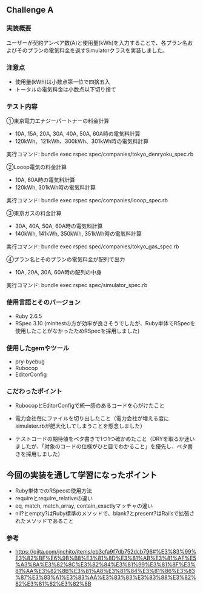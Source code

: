 ## Challenge A
### 実装概要
ユーザーが契約アンペア数(A)と使用量(kWh)を入力することで、各プラン名およびそのプランの電気料金を返すSimulatorクラスを実装しました。

### 注意点
- 使用量(kWh)は小数点第一位で四捨五入
- トータルの電気料金は小数点以下切り捨て

### テスト内容
①東京電力エナジーパートナーの料金計算
- 10A, 15A, 20A, 30A, 40A, 50A, 60A時の電気料計算
- 120kWh、121kWh、300kWh、301kWh時の電気料計算

実行コマンド: bundle exec rspec spec/companies/tokyo_denryoku_spec.rb

②Looop電気の料金計算

- 10A, 60A時の電気料計算
- 120kWh, 301kWh時の電気料計算

実行コマンド: bundle exec rspec spec/companies/looop_spec.rb

③東京ガスの料金計算
- 30A, 40A, 50A, 60A時の電気料計算
- 140kWh, 141kWh, 350kWh, 351kWh時の電気料計算

実行コマンド: bundle exec rspec spec/companies/tokyo_gas_spec.rb

④プラン名とそのプランの電気料金が配列で出力
- 10A, 20A, 30A, 60A時の配列の中身

実行コマンド: bundle exec rspec spec/simulator_spec.rb

### 使用言語とそのバージョン
- Ruby 2.6.5
- RSpec 3.10
(minitestの方が効率が良さそうでしたが、Ruby単体でRSpecを使用したことがなかったためRSpecを採用しました)

### 使用したgemやツール
- pry-byebug
- Rubocop
- EditorConfig

### こだわったポイント
- RubocopとEditorConfigで統一感のあるコードを心がけたこと

- 電力会社毎にファイルを切り出したこと（電力会社が増える度にsimulater.rbが肥大化してしまうことを懸念しました）

- テストコードの期待値をベタ書きで1つ1つ確かめたこと（DRYを取るか迷いましたが、「対象のコードの仕様がひと目でわかること」を優先し、ベタ書きを採用しました）

## 今回の実装を通して学習になったポイント
- Ruby単体でのRSpecの使用方法
- requireとrequire_relativeの違い
- eq, match, match_array, contain_exactlyマッチャの違い
- nil?とempty?はRuby標準のメソッドで、blank?とpresent?はRailsで拡張されたメソッドであること

### 参考
- https://qiita.com/jnchito/items/eb3cfa9f7db752dcb796#%E3%83%99%E3%82%BF%E6%9B%B8%E3%81%8D%E3%81%AB%E3%81%AF%E5%A3%8A%E3%82%8C%E3%82%84%E3%81%99%E3%81%8F%E3%81%AA%E3%82%8B%E3%81%A8%E3%81%84%E3%81%86%E3%83%87%E3%83%A1%E3%83%AA%E3%83%83%E3%83%88%E3%82%82%E3%81%82%E3%82%8B
